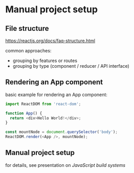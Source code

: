 # Manual project setup

## File structure

https://reactjs.org/docs/faq-structure.html

common approaches:

- grouping by features or routes
- grouping by type (component / reducer / API interface)


## Rendering an App component

basic example for rendering an App component:

```js
import ReactDOM from 'react-dom';

function App() {
  return <div>Hello World!</div>;
}

const mountNode = document.querySelector('body');
ReactDOM.render(<App />, mountNode);
```

## Manual project setup

for details, see presentation on _JavaScript build systems_
